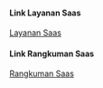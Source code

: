 
#### Link Layanan Saas
[Layanan Saas](https://github.com/Tyassasmita/tekn-cloud-computing/blob/master/minggu-02/layanan-saas.md "Layanan Saas")
#### Link Rangkuman Saas
[Rangkuman Saas](https://github.com/Tyassasmita/tekn-cloud-computing/blob/master/minggu-02/rangkuman-saas.md "Rangkuman Saas")
